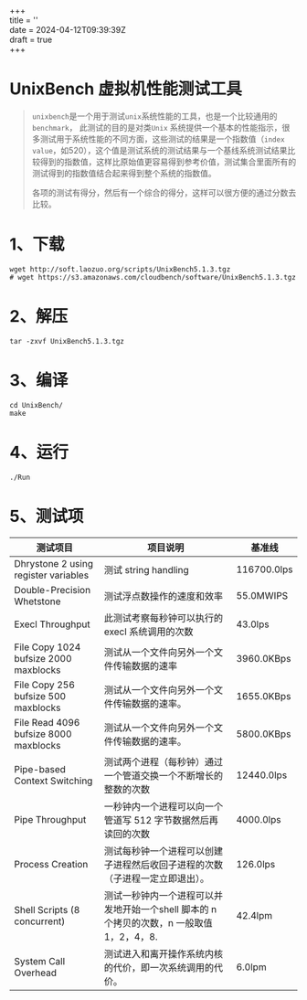 +++  
title = ''  
date = 2024-04-12T09:39:39Z  
draft = true  
+++

# UnixBench 虚拟机性能测试工具

> `unixbench`是一个用于测试`unix`系统性能的工具，也是一个比较通用的`benchmark`， 此测试的目的是对类`Unix` 系统提供一个基本的性能指示，很多测试用于系统性能的不同方面，这些测试的结果是一个指数值（`index value`，如520），这个值是测试系统的测试结果与一个基线系统测试结果比较得到的指数值，这样比原始值更容易得到参考价值，测试集合里面所有的测试得到的指数值结合起来得到整个系统的指数值。
>
> 各项的测试有得分，然后有一个综合的得分，这样可以很方便的通过分数去比较。

# 1、下载

```
wget http://soft.laozuo.org/scripts/UnixBench5.1.3.tgz
# wget https://s3.amazonaws.com/cloudbench/software/UnixBench5.1.3.tgz
```

# 2、解压

```
tar -zxvf UnixBench5.1.3.tgz
```

# 3、编译

```
cd UnixBench/
make
```

# 4、运行

```
./Run
```

# 5、测试项


| 测试项目                              | 项目说明                                                     | 基准线      |
| ------------------------------------- | ------------------------------------------------------------ | ----------- |
| Dhrystone 2 using register variables  | 测试 string handling                                         | 116700.0lps |
| Double-Precision Whetstone            | 测试浮点数操作的速度和效率                                   | 55.0MWIPS   |
| Execl Throughput                      | 此测试考察每秒钟可以执行的 execl 系统调用的次数              | 43.0lps     |
| File Copy 1024 bufsize 2000 maxblocks | 测试从一个文件向另外一个文件传输数据的速率                   | 3960.0KBps  |
| File Copy 256 bufsize 500 maxblocks   | 测试从一个文件向另外一个文件传输数据的速率。                 | 1655.0KBps  |
| File Read 4096 bufsize 8000 maxblocks | 测试从一个文件向另外一个文件传输数据的速率。                 | 5800.0KBps  |
| Pipe-based Context Switching          | 测试两个进程（每秒钟）通过一个管道交换一个不断增长的整数的次数 | 12440.0lps  |
| Pipe Throughput                       | 一秒钟内一个进程可以向一个管道写 512 字节数据然后再读回的次数 | 4000.0lps   |
| Process Creation                      | 测试每秒钟一个进程可以创建子进程然后收回子进程的次数（子进程一定立即退出）。 | 126.0lps    |
| Shell Scripts (8 concurrent)          | 测试一秒钟内一个进程可以并发地开始一个shell 脚本的 n 个拷贝的次数，n 一般取值1，2，4，8. | 42.4lpm     |
| System Call Overhead                  | 测试进入和离开操作系统内核的代价，即一次系统调用的代价。     | 6.0lpm      |